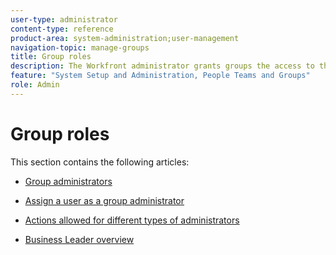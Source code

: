 ```yaml
---
user-type: administrator
content-type: reference
product-area: system-administration;user-management
navigation-topic: manage-groups
title: Group roles
description: The Workfront administrator grants groups the access to the Workfront areas where they need to work and communicate. Each group can then keep their Workfront information such as users, templates, and custom forms, and projects separate from those of other departments. At least one group administrator is required for every group. Up to 14 levels of subgroups can exist under one group.
feature: "System Setup and Administration, People Teams and Groups"
role: Admin
---
```


# Group roles

This section contains the following articles:

* [Group administrators](../../../administration-and-setup/manage-groups/group-roles/group-administrators.md)

* [Assign a user as a group administrator](../../../administration-and-setup/manage-groups/group-roles/assign-user-as-group-administrator.md) 
* [Actions allowed for different types of administrators](../../../administration-and-setup/manage-groups/group-roles/group-actions-allowed-different-types-admins.md)

* [Business Leader overview](../../../administration-and-setup/manage-groups/group-roles/business-leader-overview.md)

